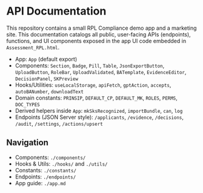 # API Documentation

This repository contains a small RPL Compliance demo app and a marketing site. This documentation catalogs all public, user-facing APIs (endpoints), functions, and UI components exposed in the app UI code embedded in `Assessment_RPL.html`.

- App: `App` (default export)
- Components: `Section`, `Badge`, `Pill`, `Table`, `JsonExportButton`, `UploadButton`, `RoleBar`, `UploadValidated`, `BATemplate`, `EvidenceEditor`, `DecisionPanel`, `SKPreview`
- Hooks/Utilities: `useLocalStorage`, `apiFetch`, `gptAction`, `accepts`, `autoBANumber`, `downloadText`
- Domain constants: `PRINSIP`, `DEFAULT_CP`, `DEFAULT_MK`, `ROLES`, `PERMS`, `DOC_TYPES`
- Derived helpers inside `App`: `mkSksRecognized`, `importBundle`, `can`, `log`
- Endpoints (JSON Server style): `/applicants`, `/evidence`, `/decisions`, `/audit`, `/settings`, `/actions/upsert`

## Navigation

- Components: `./components/`
- Hooks & Utils: `./hooks/` and `./utils/`
- Constants: `./constants/`
- Endpoints: `./endpoints/`
- App guide: `./app.md`

